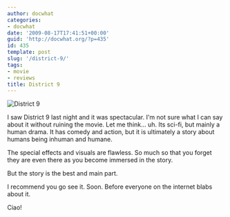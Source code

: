 ```yaml
---
author: docwhat
categories:
- docwhat
date: '2009-08-17T17:41:51+00:00'
guid: 'http://docwhat.org/?p=435'
id: 435
template: post
slug: '/district-9/'
tags:
- movie
- reviews
title: District 9
---
```


![District
9](https://upload.wikimedia.org/wikipedia/en/d/d7/District_nine_ver2.jpg)

I saw District 9 last night and it was spectacular. I'm not sure what I can say
about it without ruining the movie. Let me think... uh. Its sci-fi, but mainly a
human drama. It has comedy and action, but it is ultimately a story about humans
being inhuman and humane.

The special effects and visuals are flawless. So much so that you forget they
are even there as you become immersed in the story.

But the story is the best and main part.

I recommend you go see it. Soon. Before everyone on the internet blabs about it.

Ciao!
